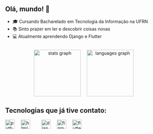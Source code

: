 ## Olá, mundo! 👋

- 🎓 Cursando Bacharelado em Tecnologia da Informação na UFRN 
- 📚 Sinto prazer em ler e descobrir coisas novas 
- 💻 Atualmente aprendendo Django e Flutter

##

<div align="center">
  <img src="https://github-readme-stats.vercel.app/api?username=helena-varela&hide_title=false&hide_rank=false&show_icons=true&include_all_commits=true&count_private=true&disable_animations=false&theme=dracula&locale=en&hide_border=true" height="150" alt="stats graph"  />
  <img width="12" />
  <img src="https://github-readme-stats.vercel.app/api/top-langs?username=helena-varela&locale=en&hide_title=false&layout=compact&card_width=320&langs_count=5&theme=dracula&hide_border=true" height="150" alt="languages graph"  />
</div>

## Tecnologias que já tive contato:

<div align="left">
  <img src="https://cdn.jsdelivr.net/gh/devicons/devicon/icons/python/python-original.svg" height="30" alt="python logo"  />
  <img width="12" />
  <img src="https://cdn.jsdelivr.net/gh/devicons/devicon/icons/html5/html5-original.svg" height="30" alt="html5 logo"  />
  <img width="12" />
  <img width="12" />
  <img src="https://cdn.jsdelivr.net/gh/devicons/devicon@latest/icons/django/django-plain.svg" height="30" alt="django logo" />
  <img width="12" />
  <img src="https://cdn.jsdelivr.net/gh/devicons/devicon@latest/icons/figma/figma-original.svg" height ="30" alt="figma logo" />
  <img width="12" />
  <img src="https://cdn.jsdelivr.net/gh/devicons/devicon@latest/icons/flutter/flutter-original.svg" height="30" alt="flutter logo" />
  <img width="12" />
          
</div>
